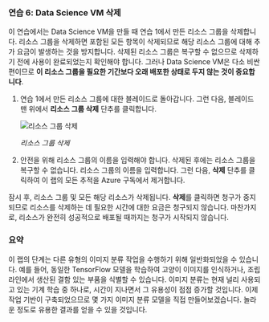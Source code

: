 ### <a name="exercise-6-delete-the-data-science-vm"></a>연습 6: Data Science VM 삭제

이 연습에서는 Data Science VM을 만들 때 연습 1에서 만든 리소스 그룹을 삭제합니다. 리소스 그룹을 삭제하면 포함된 모든 항목이 삭제되므로 해당 리소스 그룹에 대해 추가 요금이 발생하는 것을 방지합니다. 삭제된 리소스 그룹은 복구할 수 없으므로 삭제하기 전에 사용이 완료되었는지 확인해야 합니다. 그러나 Data Science VM은 다소 비싼 편이므로 **이 리소스 그룹을 필요한 기간보다 오래 배포한 상태로 두지 않는 것이 중요합니다**.

1. 연습 1에서 만든 리소스 그룹에 대한 블레이드로 돌아갑니다. 그런 다음, 블레이드 맨 위에서 **리소스 그룹 삭제** 단추를 클릭합니다.

    ![리소스 그룹 삭제](../images/delete-resource-group.png)

    _리소스 그룹 삭제_

1. 안전을 위해 리소스 그룹의 이름을 입력해야 합니다. 삭제된 후에는 리소스 그룹을 복구할 수 없습니다. 리소스 그룹의 이름을 입력합니다. 그런 다음, **삭제** 단추를 클릭하여 이 랩의 모든 추적을 Azure 구독에서 제거합니다.

잠시 후, 리소스 그룹 및 모든 해당 리소스가 삭제됩니다. **삭제**를 클릭하면 청구가 중지되므로 리소스를 삭제하는 데 필요한 시간에 대한 요금은 청구되지 않습니다. 마찬가지로, 리소스가 완전히 성공적으로 배포될 때까지는 청구가 시작되지 않습니다.

### <a name="summary"></a>요약

이 랩의 단계는 다른 유형의 이미지 분류 작업을 수행하기 위해 일반화되었을 수 있습니다. 예를 들어, 동일한 TensorFlow 모델을 학습하여 고양이 이미지를 인식하거나, 조립 라인에서 생산된 결함 있는 부품을 식별할 수 있습니다. 이미지 분류는 현재 널리 사용되고 있는 기계 학습 중 하나로, 시간이 지나면서 그 유용성이 점점 증가할 것입니다. 이제 작업 기반이 구축되었으므로 몇 가지 이미지 분류 모델을 직접 만들어보겠습니다. 놀라운 정도로 유용한 결과를 얻을 수 있을 것입니다.